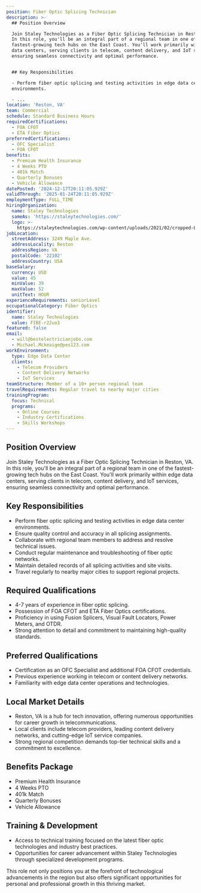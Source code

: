 ```yaml
---
position: Fiber Optic Splicing Technician
description: >-
  ## Position Overview

  Join Staley Technologies as a Fiber Optic Splicing Technician in Reston, VA.
  In this role, you'll be an integral part of a regional team in one of the
  fastest-growing tech hubs on the East Coast. You'll work primarily within edge
  data centers, serving clients in telecom, content delivery, and IoT services,
  ensuring seamless connectivity and optimal performance.


  ## Key Responsibilities

  - Perform fiber optic splicing and testing activities in edge data center
  environments.

  - ...
location: 'Reston, VA'
team: Commercial
schedule: Standard Business Hours
requiredCertifications:
  - FOA CFOT
  - ETA Fiber Optics
preferredCertifications:
  - OFC Specialist
  - FOA CFOT
benefits:
  - Premium Health Insurance
  - 4 Weeks PTO
  - 401k Match
  - Quarterly Bonuses
  - Vehicle Allowance
datePosted: '2024-12-17T20:11:05.929Z'
validThrough: '2025-01-24T20:11:05.929Z'
employmentType: FULL_TIME
hiringOrganization:
  name: Staley Technologies
  sameAs: 'https://staleytechnologies.com/'
  logo: >-
    https://staleytechnologies.com/wp-content/uploads/2021/02/cropped-Logo_StaleyTechnologies.png
jobLocation:
  streetAddress: 3249 Maple Ave.
  addressLocality: Reston
  addressRegion: VA
  postalCode: '22102'
  addressCountry: USA
baseSalary:
  currency: USD
  value: 45
  minValue: 39
  maxValue: 52
  unitText: HOUR
experienceRequirements: seniorLevel
occupationalCategory: Fiber Optics
identifier:
  name: Staley Technologies
  value: FIBE-r22uo3
featured: false
email:
  - will@bestelectricianjobs.com
  - Michael.Mckeaige@pes123.com
workEnvironment:
  type: Edge Data Center
  clients:
    - Telecom Providers
    - Content Delivery Networks
    - IoT Services
teamStructure: Member of a 10+ person regional team
travelRequirements: Regular travel to nearby major cities
trainingProgram:
  focus: Technical
  programs:
    - Online Courses
    - Industry Certifications
    - Skills Workshops
---
```




## Position Overview
Join Staley Technologies as a Fiber Optic Splicing Technician in Reston, VA. In this role, you'll be an integral part of a regional team in one of the fastest-growing tech hubs on the East Coast. You'll work primarily within edge data centers, serving clients in telecom, content delivery, and IoT services, ensuring seamless connectivity and optimal performance.

## Key Responsibilities
- Perform fiber optic splicing and testing activities in edge data center environments.
- Ensure quality control and accuracy in all splicing assignments.
- Collaborate with regional team members to address and resolve technical issues.
- Conduct regular maintenance and troubleshooting of fiber optic networks.
- Maintain detailed records of all splicing activities and site visits.
- Travel regularly to nearby major cities to support regional projects.

## Required Qualifications
- 4-7 years of experience in fiber optic splicing.
- Possession of FOA CFOT and ETA Fiber Optics certifications.
- Proficiency in using Fusion Splicers, Visual Fault Locators, Power Meters, and OTDR.
- Strong attention to detail and commitment to maintaining high-quality standards.

## Preferred Qualifications
- Certification as an OFC Specialist and additional FOA CFOT credentials.
- Previous experience working in telecom or content delivery networks.
- Familiarity with edge data center operations and technologies.

## Local Market Details
- Reston, VA is a hub for tech innovation, offering numerous opportunities for career growth in telecommunications.
- Local clients include telecom providers, leading content delivery networks, and cutting-edge IoT service companies.
- Strong regional competition demands top-tier technical skills and a commitment to excellence.

## Benefits Package
- Premium Health Insurance
- 4 Weeks PTO
- 401k Match
- Quarterly Bonuses
- Vehicle Allowance

## Training & Development
- Access to technical training focused on the latest fiber optic technologies and industry best practices.
- Opportunities for career advancement within Staley Technologies through specialized development programs.

This role not only positions you at the forefront of technological advancements in the region but also offers significant opportunities for personal and professional growth in this thriving market.
